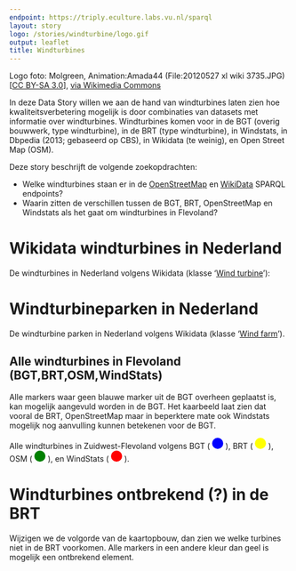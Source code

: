 ```yaml
---
endpoint: https://triply.eculture.labs.vu.nl/sparql
layout: story
logo: /stories/windturbine/logo.gif
output: leaflet
title: Windturbines
---
```


Logo foto: Molgreen, Animation:Amada44 (File:20120527 xl wiki
3735.JPG) [<a href="https://creativecommons.org/licenses/by-sa/3.0">CC
BY-SA 3.0</a>], <a
href="https://commons.wikimedia.org/wiki/File%3AWind_turbine.gif">via
Wikimedia Commons</a>

In deze Data Story willen we aan de hand van windturbines laten zien hoe kwaliteitsverbetering mogelijk is door combinaties van datasets met informatie over windturbines. Windturbines komen voor in de BGT (overig bouwwerk, type windturbine), in de BRT (type windturbine), in Windstats, in Dbpedia (2013; gebaseerd op CBS), in Wikidata (te weinig), en Open Street Map (OSM).

Deze story beschrijft de volgende zoekopdrachten:
- Welke windturbines staan er in de [OpenStreetMap](http://sophox.org/sophox/) en [WikiData](https://query.wikidata.org/) SPARQL endpoints?
- Waarin zitten de verschillen tussen de BGT, BRT, OpenStreetMap en Windstats als het gaat om windturbines in Flevoland?

# Wikidata windturbines in Nederland
De windturbines in Nederland volgens Wikidata (klasse ‘<a
href="http://www.wikidata.org/entity/Q49833">Wind turbine</a>’):

<div
  data-query
  data-query-endpoint="https://query.wikidata.org/sparql"
  data-query-sparql="10-turbine.rq"></div>

# Windturbineparken in Nederland
De windturbine parken in Nederland volgens Wikidata (klasse ‘<a
href="http://www.wikidata.org/entity/Q194356">Wind farm</a>’).

<div data-query
     data-query-endpoint="https://query.wikidata.org/sparql"
     data-query-sparql="20-farm.rq"></div>

## Alle windturbines in Flevoland (BGT,BRT,OSM,WindStats)

Alle markers waar geen blauwe marker uit de BGT overheen geplaatst is, kan mogelijk aangevuld worden in de BGT. Het kaarbeeld laat zien dat vooral de BRT, OpenStreetMap maar in beperktere mate ook Windstats mogelijk nog aanvulling kunnen betekenen voor de BGT.

Alle windturbines in Zuidwest-Flevoland volgens BGT
( <svg height="20" viewBox="0 0 20 20" xmlns="http://www.w3.org/2000/svg"> <circle cx="10" cy="10" fill="blue" r="10"/></svg> ),
BRT
( <svg height="20" viewBox="0 0 20 20" xmlns="http://www.w3.org/2000/svg"> <circle cx="10" cy="10" fill="yellow" r="10"/></svg> ),
OSM
( <svg height="20" viewBox="0 0 20 20" xmlns="http://www.w3.org/2000/svg"> <circle cx="10" cy="10" fill="green" r="10"/></svg> ),
en WindStats
( <svg height="20" viewBox="0 0 20 20" xmlns="http://www.w3.org/2000/svg"> <circle cx="10" cy="10" fill="red" r="10"/></svg> ).

<div data-query
     data-query-endpoint="https://data.labs.pdok.nl/geosparql"
     data-query-sparql="40-windturbine.rq"></div>

# Windturbines ontbrekend (?) in de BRT
Wijzigen we de volgorde van de kaartopbouw, dan zien we welke turbines niet in de BRT voorkomen. Alle markers in een andere kleur dan geel is mogelijk een ontbrekend element.

<div data-query 
  data-query-sparql="30-turbines-niet-in-brt.rq" 
  data-query-endpoint="https://data.labs.pdok.nl/geosparql"></div>
